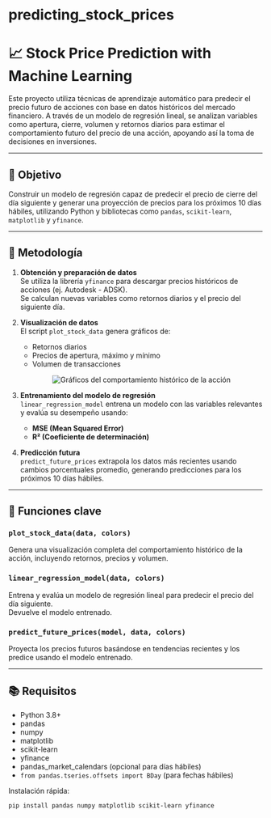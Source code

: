 # predicting_stock_prices

# 📈 Stock Price Prediction with Machine Learning

Este proyecto utiliza técnicas de aprendizaje automático para predecir el precio futuro de acciones con base en datos históricos del mercado financiero. A través de un modelo de regresión lineal, se analizan variables como apertura, cierre, volumen y retornos diarios para estimar el comportamiento futuro del precio de una acción, apoyando así la toma de decisiones en inversiones.

---

## 📌 Objetivo

Construir un modelo de regresión capaz de predecir el precio de cierre del día siguiente y generar una proyección de precios para los próximos 10 días hábiles, utilizando Python y bibliotecas como `pandas`, `scikit-learn`, `matplotlib` y `yfinance`.

---

## 🧠 Metodología

1. **Obtención y preparación de datos**  
   Se utiliza la librería `yfinance` para descargar precios históricos de acciones (ej. Autodesk - ADSK).  
   Se calculan nuevas variables como retornos diarios y el precio del siguiente día.

2. **Visualización de datos**  
   El script `plot_stock_data` genera gráficos de:
   - Retornos diarios
   - Precios de apertura, máximo y mínimo
   - Volumen de transacciones

   <p align="center">
     <img src="/images/Plot1.png" alt="Gráficos del comportamiento histórico de la acción">
   </p>

3. **Entrenamiento del modelo de regresión**  
   `linear_regression_model` entrena un modelo con las variables relevantes y evalúa su desempeño usando:
   - **MSE (Mean Squared Error)**
   - **R² (Coeficiente de determinación)**

4. **Predicción futura**  
   `predict_future_prices` extrapola los datos más recientes usando cambios porcentuales promedio, generando predicciones para los próximos 10 días hábiles.

---

## 🧩 Funciones clave

### `plot_stock_data(data, colors)`
Genera una visualización completa del comportamiento histórico de la acción, incluyendo retornos, precios y volumen.

### `linear_regression_model(data, colors)`
Entrena y evalúa un modelo de regresión lineal para predecir el precio del día siguiente.  
Devuelve el modelo entrenado.

### `predict_future_prices(model, data, colors)`
Proyecta los precios futuros basándose en tendencias recientes y los predice usando el modelo entrenado.

---

## 📚 Requisitos

- Python 3.8+
- pandas
- numpy
- matplotlib
- scikit-learn
- yfinance
- pandas_market_calendars (opcional para días hábiles)
- `from pandas.tseries.offsets import BDay` (para fechas hábiles)

Instalación rápida:

```bash
pip install pandas numpy matplotlib scikit-learn yfinance
